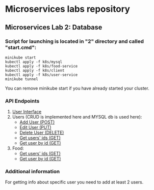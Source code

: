 # Microservices labs repository

## Microservices Lab 2: Database
### Script for launching is located in "2" directory and called "start.cmd":
```CMD
minikube start
kubectl apply -f k8s/mysql
kubectl apply -f k8s/food-service
kubectl apply -f k8s/client
kubectl apply -f k8s/user-service
minikube tunnel
```
You can remove minikube start if you have already started your cluster.

### API Endpoints
1. [User Interface](http://localhost:80/)
2. Users (CRUD is implemented here and MYSQL db is used here):
   * [Add User (POST)](http://localhost:80/api/users)
   * [Edit User (PUT)](http://localhost:80/api/users/1)
   * [Delete User (DELETE)](http://localhost:80/api/users/1)
   * [Get users' ids (GET)](http://localhost:80/api/users/ids)
   * [Get user by id (GET)](http://localhost:80/api/users/1)
3. Food:
   * [Get users' ids (GET)](http://localhost:80/api/food/ids)
   * [Get user by id (GET)](http://localhost:80/api/food/1)


### Additional information

For getting info about specific user you need to add at least 2 users.